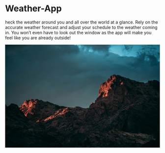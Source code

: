 # Weather-App
heck the weather around you and all over the world at a glance. Rely on the accurate weather forecast and adjust your schedule to the weather coming in. You won’t even have to look out the window as the app will make you feel like you are already outside!

<img src="./backgroung.jpg" alt="Preview of Weather Application">

